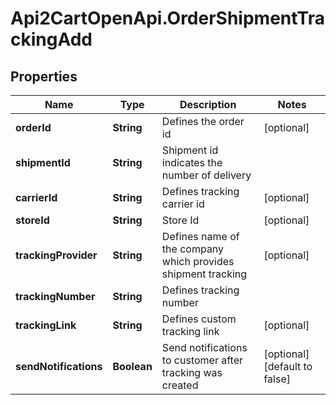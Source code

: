 # Api2CartOpenApi.OrderShipmentTrackingAdd

## Properties

Name | Type | Description | Notes
------------ | ------------- | ------------- | -------------
**orderId** | **String** | Defines the order id | [optional] 
**shipmentId** | **String** | Shipment id indicates the number of delivery | 
**carrierId** | **String** | Defines tracking carrier id | [optional] 
**storeId** | **String** | Store Id | [optional] 
**trackingProvider** | **String** | Defines name of the company which provides shipment tracking | [optional] 
**trackingNumber** | **String** | Defines tracking number | 
**trackingLink** | **String** | Defines custom tracking link | [optional] 
**sendNotifications** | **Boolean** | Send notifications to customer after tracking was created | [optional] [default to false]


